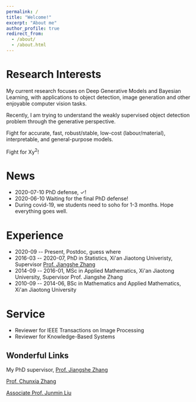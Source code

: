 ```yaml
---
permalink: /
title: "Welcome!"
excerpt: "About me"
author_profile: true
redirect_from: 
  - /about/
  - /about.html
---
```


Research Interests
==================
My current research focuses on Deep Generative Models and Bayesian Learning,
with applications to object detection, image generation and other enjoyable computer vision tasks.

Recently, I am trying to understand the weakly supervised object
detection problem through the generative perspective.

Fight for accurate, fast, robust/stable, low-cost (labour/material),
interpretable, and general-purpose models.

Fight for Xy<sup>2</sup>!


News
====
- 2020-07-10 PhD defense, ✓!
- 2020-06-10 Waiting for the final PhD defense!
- During covid-19, we students need to soho for 1-3 months. Hope everything goes well.


Experience
=========
- 2020-09 -- Present, Postdoc, guess where
- 2016-03 -- 2020-07, PhD in Statistics, Xi'an Jiaotong Univeristy, Supervisor [Prof. Jiangshe Zhang](http://gr.xjtu.edu.cn/web/jszhang/english)
- 2014-09 -- 2016-01, MSc in Applied Mathematics, Xi'an Jiaotong University, Supervisor Prof. Jiangshe Zhang
- 2010-09 -- 2014-06, BSc in Mathematics and Applied Mathematics, Xi'an Jiaotong University


Service
=======
- Reviewer for IEEE Transactions on Image Processing
- Reviewer for Knowledge-Based Systems


Wonderful Links
---------------
My PhD supervisor, [Prof. Jiangshe Zhang](http://gr.xjtu.edu.cn/web/jszhang/english)

[Prof. Chunxia Zhang](http://gr.xjtu.edu.cn/web/cxzhang/1)

[Associate Prof. Junmin Liu](http://gr.xjtu.edu.cn/web/junminliu)
